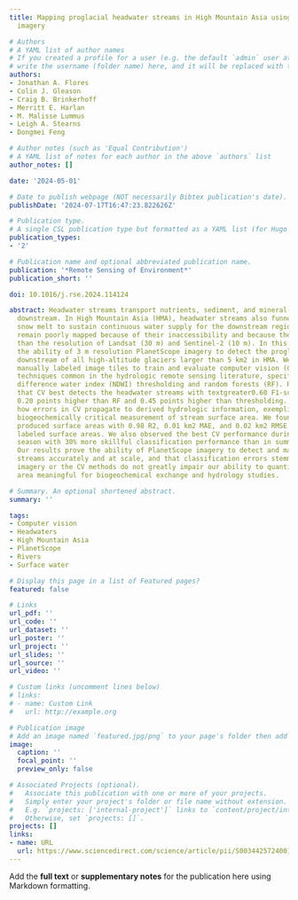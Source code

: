 ```yaml
---
title: Mapping proglacial headwater streams in High Mountain Asia using PlanetScope
  imagery

# Authors
# A YAML list of author names
# If you created a profile for a user (e.g. the default `admin` user at `content/authors/admin/`), 
# write the username (folder name) here, and it will be replaced with their full name and linked to their profile.
authors:
- Jonathan A. Flores
- Colin J. Gleason
- Craig B. Brinkerhoff
- Merritt E. Harlan
- M. Malisse Lummus
- Leigh A. Stearns
- Dongmei Feng

# Author notes (such as 'Equal Contribution')
# A YAML list of notes for each author in the above `authors` list
author_notes: []

date: '2024-05-01'

# Date to publish webpage (NOT necessarily Bibtex publication's date).
publishDate: '2024-07-17T16:47:23.822626Z'

# Publication type.
# A single CSL publication type but formatted as a YAML list (for Hugo requirements).
publication_types:
- '2'

# Publication name and optional abbreviated publication name.
publication: '*Remote Sensing of Environment*'
publication_short: ''

doi: 10.1016/j.rse.2024.114124

abstract: Headwater streams transport nutrients, sediment, and mineral-rich groundwater
  downstream. In High Mountain Asia (HMA), headwater streams also funnel glacier and
  snow melt to sustain continuous water supply for the downstream region. These channels
  remain poorly mapped because of their inaccessibility and because they are smaller
  than the resolution of Landsat (30 m) and Sentinel-2 (10 m). In this study, we assessed
  the ability of 3 m resolution PlanetScope imagery to detect the proglacial headwaters
  downstream of all high-altitude glaciers larger than 5 km2 in HMA. We created 3000
  manually labeled image tiles to train and evaluate computer vision (CV) against
  techniques common in the hydrologic remote sensing literature, specifically normalized
  difference water index (NDWI) thresholding and random forests (RF). Results indicate
  that CV best detects the headwater streams with textgreater0.60 F1-scores, nearly
  0.20 points higher than RF and 0.45 points higher than thresholding. We also assessed
  how errors in CV propagate to derived hydrologic information, exemplified by the
  biogeochemically critical measurement of stream surface area. We found that CV classifications
  produced surface areas with 0.98 R2, 0.01 km2 MAE, and 0.02 km2 RMSE against manually
  labeled surface areas. We also observed the best CV performance during the spring
  season with 30% more skillful classification performance than in summer and fall.
  Our results prove the ability of PlanetScope imagery to detect and map headwater
  streams accurately and at scale, and that classification errors stemming from the
  imagery or the CV methods do not greatly impair our ability to quantify stream surface
  area meaningful for biogeochemical exchange and hydrology studies.

# Summary. An optional shortened abstract.
summary: ''

tags:
- Computer vision
- Headwaters
- High Mountain Asia
- PlanetScope
- Rivers
- Surface water

# Display this page in a list of Featured pages?
featured: false

# Links
url_pdf: ''
url_code: ''
url_dataset: ''
url_poster: ''
url_project: ''
url_slides: ''
url_source: ''
url_video: ''

# Custom links (uncomment lines below)
# links:
# - name: Custom Link
#   url: http://example.org

# Publication image
# Add an image named `featured.jpg/png` to your page's folder then add a caption below.
image:
  caption: ''
  focal_point: ''
  preview_only: false

# Associated Projects (optional).
#   Associate this publication with one or more of your projects.
#   Simply enter your project's folder or file name without extension.
#   E.g. `projects: ['internal-project']` links to `content/project/internal-project/index.md`.
#   Otherwise, set `projects: []`.
projects: []
links:
- name: URL
  url: https://www.sciencedirect.com/science/article/pii/S0034425724001354
---
```


Add the **full text** or **supplementary notes** for the publication here using Markdown formatting.
